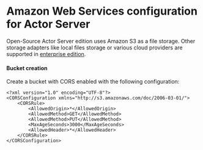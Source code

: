 # Amazon Web Services configuration for Actor Server

Open-Source Actor Server edition uses Amazon S3 as a file storage. Other storage adapters like local files storage or various cloud providers are supported in [enterprise edition](https://actor.im/platform/enterprise).

#### Bucket creation

Create a bucket with CORS enabled with the following configuration:

```
<?xml version="1.0" encoding="UTF-8"?>
<CORSConfiguration xmlns="http://s3.amazonaws.com/doc/2006-03-01/">
    <CORSRule>
        <AllowedOrigin>*</AllowedOrigin>
        <AllowedMethod>GET</AllowedMethod>
        <AllowedMethod>PUT</AllowedMethod>
        <MaxAgeSeconds>3000</MaxAgeSeconds>
        <AllowedHeader>*</AllowedHeader>
    </CORSRule>
</CORSConfiguration>
```
